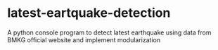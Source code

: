 # latest-eartquake-detection
A python console program to detect latest earthquake using data from BMKG official website and implement modularization
